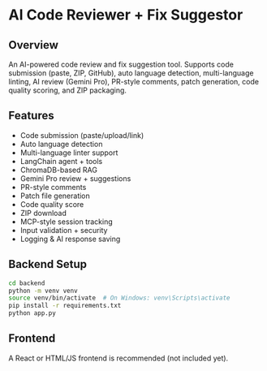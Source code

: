 # AI Code Reviewer + Fix Suggestor

## Overview
An AI-powered code review and fix suggestion tool. Supports code submission (paste, ZIP, GitHub), auto language detection, multi-language linting, AI review (Gemini Pro), PR-style comments, patch generation, code quality scoring, and ZIP packaging.

## Features
- Code submission (paste/upload/link)
- Auto language detection
- Multi-language linter support
- LangChain agent + tools
- ChromaDB-based RAG
- Gemini Pro review + suggestions
- PR-style comments
- Patch file generation
- Code quality score
- ZIP download
- MCP-style session tracking
- Input validation + security
- Logging & AI response saving

## Backend Setup
```bash
cd backend
python -m venv venv
source venv/bin/activate  # On Windows: venv\Scripts\activate
pip install -r requirements.txt
python app.py
```

## Frontend
A React or HTML/JS frontend is recommended (not included yet).